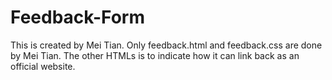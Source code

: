 # Feedback-Form
This is created by Mei Tian.
Only feedback.html and feedback.css are done by Mei Tian. The other HTMLs is to indicate how it can link back as an official website.
